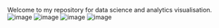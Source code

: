 Welcome to my repository for data science and analytics visualisation.
![image](https://user-images.githubusercontent.com/65834834/110198347-efa1e400-7ea5-11eb-88f8-679802f88ea5.png)
![image](https://user-images.githubusercontent.com/65834834/110198355-fd576980-7ea5-11eb-9f83-5abd6a1807d1.png)
![image](https://user-images.githubusercontent.com/65834834/110198425-75259400-7ea6-11eb-9ea3-089ce38edaa3.png)
![image](https://user-images.githubusercontent.com/65834834/110198433-8b335480-7ea6-11eb-9acd-67678ff68dcc.png)

